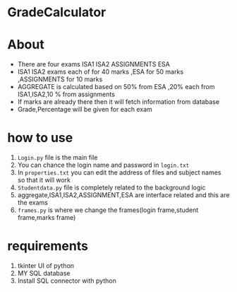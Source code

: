 # GradeCalculator

# About
 * There are four exams ISA1 ISA2 ASSIGNMENTS ESA 
 * ISA1 ISA2 exams each of for 40 marks ,ESA for 50 marks ,ASSIGNMENTS for 10 marks
 * AGGREGATE is calculated based on 50% from ESA ,20% each from ISA1,ISA2,10 % from assignments
 * If marks are already there then it will fetch information from database
 * Grade,Percentage will be given for each exam

# how to use
  1. `Login.py` file is the main file 
  2. You can chance the login name and password in `login.txt`
  3. In `properties.txt` you can edit the address of files and subject names so that it will work
  4. `Studentdata.py` file is completely related to the background logic
  5. aggregate,ISA1,ISA2,ASSIGNMENT,ESA are interface related and this are the exams
  6. `frames.py` is where we change the frames(login frame,student frame,marks frame)

# requirements
  1. tkinter UI of python
  2. MY SQL database
  3. Install SQL connector with python
     
